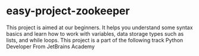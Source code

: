 # easy-project-zookeeper

This project is aimed at our beginners. It helps you understand some syntax basics and learn how to work with variables, data storage types such as lists, and while loops.
This project is a part of the following track
Python Developer
From JetBrains Academy

